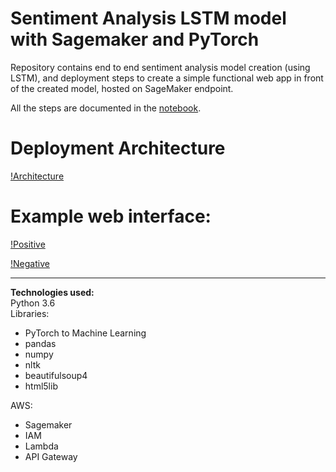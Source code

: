 
# Sentiment Analysis LSTM model with Sagemaker and PyTorch

Repository contains end to end sentiment analysis model creation (using LSTM),
and deployment steps to create a simple functional web app in front of the created model, hosted on SageMaker endpoint.

All the steps are documented in the [notebook](https://github.com/bdnf/sagemaker-deployment/blob/master/SageMaker%20Project.ipynb).

# Deployment Architecture

[!Architecture](/assets/Web%20App%20Diagram.svg)

# Example web interface:

[!Positive](./assets/positive.png)

[!Negative](./assets/negative.png)

---- 
**Technologies used:**
<br> Python 3.6
<br> Libraries:
- PyTorch to Machine Learning
- pandas
- numpy
- nltk
- beautifulsoup4
- html5lib

AWS:
- Sagemaker
- IAM
- Lambda
- API Gateway
